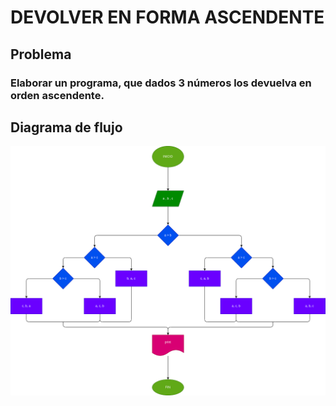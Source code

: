 # DEVOLVER EN FORMA ASCENDENTE
## Problema
### Elaborar un programa, que dados 3 números los devuelva en orden ascendente.
## Diagrama de flujo
![Diagrama de flujo](diagrama.png)